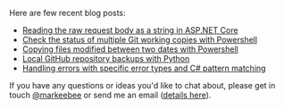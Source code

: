 Here are few recent blog posts:

- [Reading the raw request body as a string in ASP.NET Core](https://markb.uk/asp-net-core-read-raw-request-body-as-string.html)
- [Check the status of multiple Git working copies with Powershell](https://markb.uk/powershell-git-check-status-multiple-working-copies.html)
- [Copying files modified between two dates with Powershell](https://markb.uk/powershell-copy-files-modified-between-dates.html)
- [Local GitHub repository backups with Python](https://markb.uk/local-github-repository-backup-with-python.html)
- [Handling errors with specific error types and C# pattern matching](https://markb.uk/csharp-pattern-matching-with-specific-error-types.html)

If you have any questions or ideas you'd like to chat about, please get in touch <a rel="me" href="https://mastodon.social/@markeebee">@markeebee</a> or send me an email ([details here](https://markb.uk/)).
